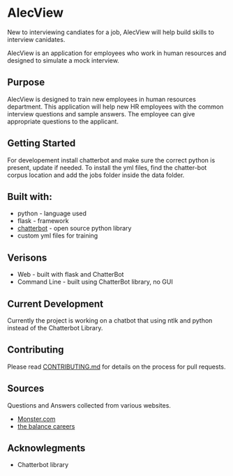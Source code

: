 # AlecView 

New to interviewing candiates for a job, AlecView will help build skills to 
interview canidates. 

AlecView is an application for employees who work in human resources and
designed to simulate a mock interview. 

## Purpose 

AlecView is designed to train new employees in human resources department. This application 
will help new HR employees with the common interview questions and sample answers.
The employee can give appropriate questions to the applicant. 

## Getting Started 
For developement install chatterbot and make sure the correct python is present, update if needed. 
To install the yml files, find the chatter-bot corpus location and add the jobs folder inside the data folder.

## Built with:
* python - language used 
* flask - framework
* [chatterbot](https://github.com/gunthercox/ChatterBot) - open source python library
*  custom yml files for training

## Verisons
* Web - built with flask and ChatterBot
* Command Line - built using ChatterBot library, no GUI

## Current Development
Currently the project is working 
on a chatbot that using ntlk and python
instead of the Chatterbot Library. 

## Contributing 
Please read [CONTRIBUTING.md](https://github.com/kiwihero/alecView/blob/master/CONTRIBUTING.md) for details on the process for pull requests.

## Sources
Questions and Answers collected from various websites.
* [Monster.com](https://www.monster.com/career-advice/article/top-10-interview-questions-prep)
* [the balance careers](https://www.thebalancecareers.com/worst-interview-answers-2061232)

## Acknowlegments
* Chatterbot library



